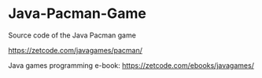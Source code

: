 # Java-Pacman-Game
Source code of the Java Pacman game

https://zetcode.com/javagames/pacman/

Java games programming e-book: https://zetcode.com/ebooks/javagames/
